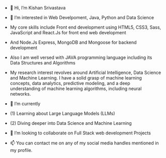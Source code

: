 - 👋 Hi, I’m Kishan Srivastava
- 👀 I’m interested in Web Develpoment, Java, Python and Data Science

- My core skills include Front end development using HTML5, CSS3, Sass, JavaScript and React.Js for front end web development
- And Node.Js Express, MongoDB and Mongoose for backend development
- Also I am well versed with JAVA programming language including its Data Structures and Algorithms
- My research interest revolves around Artificial Intelligence, Data Science and Machine Learning. I have a solid grasp of machine learning concepts, data analytics, predictive modeling, and a deep understanding of machine learning algorithms, including neural networks.

- 🌱 I’m currently 
- (1) Learning about Large Language Models (LLMs)
- (2) Diving deeper into Data Science and Machine Learning


- 💞️ I’m looking to collaborate on Full Stack web development Projects
- 📫 You can contact me on any of my social media handles mentioned in my profile.

<!---
kishansrivastava-ks/kishansrivastava-ks is a ✨ special ✨ repository because its `README.md` (this file) appears on your GitHub profile.
You can click the Preview link to take a look at your changes.
--->
